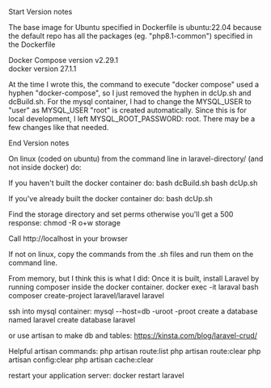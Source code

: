 Start Version notes

The base image for Ubuntu specified in Dockerfile is ubuntu:22.04 because the default repo has all the packages (eg. "php8.1-common") specified in the Dockerfile

Docker Compose version v2.29.1  
docker version 27.1.1  

At the time I wrote this, the command to execute "docker compose" used a hyphen "docker-compose", so I just removed the hyphen in dcUp.sh and dcBuild.sh. For the mysql container, I had to change the MYSQL_USER to "user" as MYSQL_USER "root" is created automatically. Since this is for local development, I left MYSQL_ROOT_PASSWORD: root. There may be a few changes like that needed. 

End Version notes

On linux (coded on ubuntu) from the command line in laravel-directory/ (and not inside docker) do:

If you haven't built the docker container do:
bash dcBuild.sh
bash dcUp.sh

If you've already built the docker container do:
bash dcUp.sh

Find the storage directory and set perms otherwise you'll get a 500 response:
chmod -R o+w storage

Call http://localhost in your browser

If not on linux, copy the commands from the .sh files and run them on the command line.

From memory, but I think this is what I did:
Once it is built, install Laravel by running composer inside the docker container.
docker exec -it laraval bash
composer create-project laravel/laravel laravel

ssh into mysql container:
mysql --host=db -uroot -proot
create a database named laravel
create database laravel

or use artisan to make db and tables:
https://kinsta.com/blog/laravel-crud/

Helpful artisan commands:
php artisan route:list
php artisan route:clear
php artisan config:clear
php artisan cache:clear

restart your application server:
docker restart laravel


